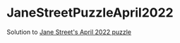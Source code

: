 # JaneStreetPuzzleApril2022

Solution to [Jane Street's April 2022 puzzle](https://www.janestreet.com/puzzles/almost-magic-index/)